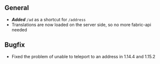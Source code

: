 ## General

- ***Added*** `/ad` as a shortcut for `/address`
- Translations are now loaded on the server side, so no more fabric-api needed

## Bugfix
- Fixed the problem of unable to teleport to an address in 1.14.4 and 1.15.2

